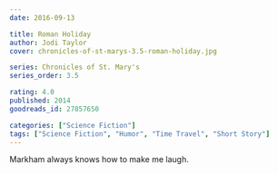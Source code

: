 ```yaml
---
date: 2016-09-13

title: Roman Holiday
author: Jodi Taylor
cover: chronicles-of-st-marys-3.5-roman-holiday.jpg

series: Chronicles of St. Mary's
series_order: 3.5

rating: 4.0
published: 2014
goodreads_id: 27857650

categories: ["Science Fiction"]
tags: ["Science Fiction", "Humor", "Time Travel", "Short Story"]
---
```


Markham always knows how to make me laugh.
